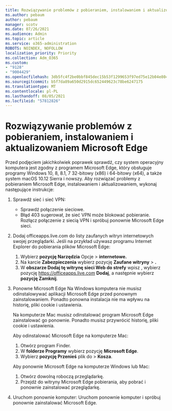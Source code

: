 ```yaml
---
title: Rozwiązywanie problemów z pobieraniem, instalowaniem i aktualizowaniem Microsoft Edge
ms.author: pebaum
author: pebaum
manager: scotv
ms.date: 07/26/2021
ms.audience: Admin
ms.topic: article
ms.service: o365-administration
ROBOTS: NOINDEX, NOFOLLOW
localization_priority: Priority
ms.collection: Adm_O365
ms.custom:
- "9128"
- "9004429"
ms.openlocfilehash: 3db5fc4f2be0bbf845dec15b53f1299653f97ed75e12b04e8041de5982f5a74a
ms.sourcegitcommit: b5f7da89a650d2915dc652449623c78be6247175
ms.translationtype: MT
ms.contentlocale: pl-PL
ms.lasthandoff: 08/05/2021
ms.locfileid: "57812826"
---
```

# <a name="fix-problems-with-the-download-installation-and-update-of-microsoft-edge"></a>Rozwiązywanie problemów z pobieraniem, instalowaniem i aktualizowaniem Microsoft Edge

Przed podjęciem jakichkolwiek poprawek sprawdź, czy system operacyjny komputera jest zgodny z programem Microsoft Edge, który obsługuje programy Windows 10, 8, 8.1, 7 32-bitowy (x86) i 64-bitowy (x64), a także system macOS 10.12 Sierra i nowszy. Aby rozwiązać problemy z pobieraniem Microsoft Edge, instalowaniem i aktualizowaniem, wykonaj następujące instrukcje:

1. Sprawdź sieć i sieć VPN:
    - Sprawdź połączenie sieciowe.
    - Błąd 403 sugerował, że sieć VPN może blokować pobieranie. Rozłącz połączenie z siecią VPN i spróbuj ponownie Microsoft Edge sieci.
1. Dodaj officeapps.live.com do listy zaufanych witryn internetowych swojej przeglądarki.
    Jeśli na przykład używasz programu Internet Explorer do pobierania plików Microsoft Edge:
    1. Wybierz **pozycję Narzędzia** Opcje  >  **internetowe.**
    2. Na karcie **Zabezpieczenia** wybierz pozycję **Zaufane witryny**  >  **.**
    3. W **obszarze Dodaj tę witrynę sieci Web do strefy** wpisz , wybierz pozycję <https://officeapps.live.com> **Dodaj**, a następnie wybierz **pozycję Zamknij**.
1. Ponowne Microsoft Edge Na Windows komputera nie musisz odinstalowywać aplikacji Microsoft Edge przed ponownym zainstalowaniem. Ponadto ponowna instalacja nie ma wpływu na historię, pliki cookie i ustawienia.

    Na komputerze Mac musisz odinstalować program Microsoft Edge zainstalować go ponownie. Ponadto musisz przywrócić historię, pliki cookie i ustawienia.

    Aby odinstalować Microsoft Edge na komputerze Mac:
    1. Otwórz program Finder.
    2. W **folderze Programy** wybierz pozycję **Microsoft Edge**.
    3. Wybierz **pozycję Przenieś** plik do  >  **Kosza**.

    Aby ponownie Microsoft Edge na komputerze Windows lub Mac:
    1. Otwórz dowolną roboczą przeglądarkę.
    2. Przejdź do witryny Microsoft Edge pobierania, aby pobrać i ponownie zainstalować przeglądarkę.
1. Uruchom ponownie komputer: Uruchom ponownie komputer i spróbuj ponownie zainstalować Microsoft Edge.

